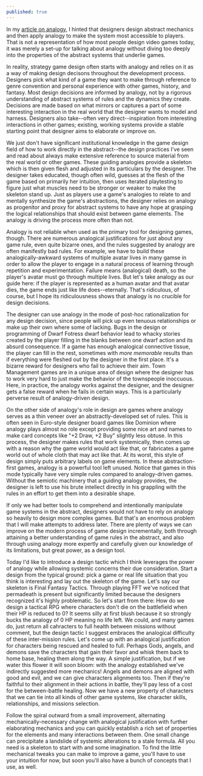 ```yaml
---
published: true
---
```

In my [article on analogy](analogy.html), I hinted that designers design abstract mechanics and then apply analogy to make the system most accessible to players. That is not a representation of how most people design video games today, it was merely a set-up for talking about analogy without diving too deeply into the properties of the abstract systems that underlie games. 

In reality, strategy game design often starts with analogy and relies on it as a way of making design decisons throughout the development process. Designers pick what kind of a game they want to make through reference to genre convention and personal experience with other games, history, and fantasy. Most design decisions are informed by analogy, not by a rigorous understanding of abstract systems of rules and the dynamics they create. Decisions are made based on what mirrors or captures a part of some interesting interaction in the real world that the designer wants to model and harness. Designers also take--often very direct--inspiration from interesting interactions in other games; existing, working systems provide a stable starting point that designer aims to elaborate or improve on. 

We just don't have significant institutional knowledge in the game design field of how to work directly in the abstract--the design practices I've seen and read about always make extensive reference to source material from the real world or other games. These guiding analogies provide a skeleton which is then given flesh and adjusted in its particulars by the designer. The designer takes educated, though often wild, guesses at the flesh of the game based on primarily her intuition, then uses iterated playtesting to figure just what muscles need to be stronger or weaker to make the skeleton stand up. Just as players use a game's analogies to relate to and mentally synthesize the game's abstractions, the designer relies on analogy as progenitor and proxy for abstract systems to have any hope at grasping the logical relationships that should exist between game elements. The analogy is driving the process more often than not.

Analogy is not reliable when used as the primary tool for designing games, though. There are numerous analogical justifications for just about any game rule, even quite bizarre ones, and the rules suggested by analogy are often manifestly bad rules. For example, we have to build these analogically-awkward systems of multiple avatar lives in many gamse in order to allow the player to engage in a natural process of learning through repetition and experimentation. Failure means (analogical) death, so the player's avatar must go through multiple lives. But let's take analogy as our guide here: if the player is represented as a human avatar and that avatar dies, the game ends just like life does--eternally. That's ridiculous, of course, but I hope its ridiculousness shows that analogy is no crucible for design decisions. 

The designer can use analogy in the mode of post-hoc rationalization for any design decision, since people will pick up even tenuous relationships or make up their own where some of lacking. Bugs in the design or programming of Dwarf Fotress dwarf behavior lead to whacky stories created by the player filling in the blanks between one dwarf action and its absurd consequence. If a game has enough analogical connective tissue, the player can fill in the rest, sometimes with *more memorable* results than if everything were fleshed out by the designer in the first place. It's a bizarre reward for designers who fail to achieve their aim. Town Management games are in a unique area of design where the designer has to work very hard to just make the behavior of the townspeople inoccuous. Here, in practice, the analogy works against the designer, and the designer gets a false reward when he fails in certain ways. This is a particularly perverse result of analogy-driven design.

On the other side of analogy's role in design are games where analogy serves as a thin veneer over an abstractly-developed set of rules. This is often seen in Euro-style designer board games like Dominion where analogy plays almost no role except providing some nice art and names to make card concepts like "+2 Draw, +2 Buy" slightly less obtuse. In this process, the designer makes rules that work systemically, then comes up with a reason why the game world would act like that, or fabricates a game world out of whole cloth that may act like that. At its worst, this style of design simply puts arbitrary labels on game elements. In these abstraction-first games, analogy is a powerful tool left unused. Notice that games in this mode typically have very simple rules compared to analogy-driven games. Without the semiotic machinery that a guiding analogy provides, the designer is left to use his brute intellect directly in his grappling with the rules in an effort to get them into a desirable shape. 

If only we had better tools to comprehend and intentionally manipulate game systems in the abstract, designers would not have to rely on analogy so heavily to design more complex games. But that's an enormous problem that I will make attempts to address later. There are plenty of ways we can improve on the modern process of game design incrementally, both through attaining a better understanding of game rules in the abstract, and also through using analogy more expertly and carefully given our knowledge of its limitations, but great power, as a design tool. 

Today I'd like to introduce a design tactic which I think leverages the power of analogy while allowing systemic concerns their due consideration. Start a design from the typical ground: pick a game or real life situation that you think is interesting and lay out the skeleton of the game. Let's say our skeleton is Final Fantasy Tactics. Through playing FFT we've noticed that permadeath is present but significantly limited because the designers recognized it's highly problematic. So let's start from there: How do we design a tactical RPG where characters don't die on the battlefield when their HP is reduced to 0? It seems silly at first blush because it so strongly bucks the analogy of 0 HP meaning no life left. We could, and many games do, just return all cahracters to full health between missions without comment, but the design tactic I suggest embraces the analogical difficulty of these inter-mission rules. Let's come up with an analogical justification for characters being rescued and healed to full. Perhaps Gods, angels, and demons save the characters that gain their favor and whisk them back to home base, healing them along the way. A simple justification, but if we water this flower it will soon bloom: with the analogy established we've indirectly suggested more mechanics! Angels and demons are aligned with good and evil, and we can give characters alignments too. Then if they're faithful to their alignment in their actions in battle, they'll pay less of a cost for the between-battle healing. Now we have a new property of characters that we can tie into all kinds of other game systems, like character skills, relationships, and missions selection. 

Follow the spiral outward from a small improvement, alternating mechanically-necessary change with analogical justification with further elaborating mechanics and you can quickly establish a rich set of properties for the elements and many interactions between them. One small change can precipitate a landslide of systemic alterations to a stale formula. All you need is a skeleton to start with and some imagination. To find the little mechanical tweaks you can make to improve a game, you'll have to use your intuition for now, but soon you'll also have a bunch of concepts that I use, as well.
